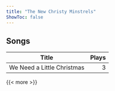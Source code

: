 ```yaml
---
title: "The New Christy Minstrels"
ShowToc: false
---
```


## Songs
Title | Plays 
----- | -----: 
We Need a Little Christmas | 3

{{< more >}}
